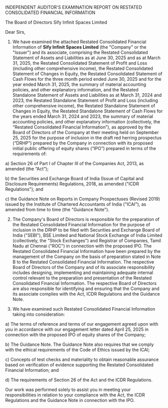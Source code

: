 INDEPENDENT AUDITOR'S EXAMINATION REPORT ON RESTATED CONSOLIDATED FINANCIAL
INFORMATION

The Board of Directors
Sify Infinit Spaces Limited

Dear Sirs,

1. We have examined the attached Restated Consolidated Financial Information of **Sify Infinit Spaces Limited** (the "Company" or the "Issuer") and its associate, comprising the Restated Consolidated Statement of Assets and Liabilities as at June 30, 2025 and as at March 31, 2025, the Restated Consolidated Statement of Profit and Loss (including other comprehensive income), the Restated Consolidated Statement of Changes in Equity, the Restated Consolidated Statement of Cash Flows for the three month period ended June 30, 2025 and for the year ended March 31, 2025, the summary of material accounting policies, and other explanatory information, and the Restated Standalone Statement of Assets and Liabilities as at March 31, 2024 and 2023, the Restated Standalone Statement of Profit and Loss (including other comprehensive income), the Restated Standalone Statement of Changes in Equity, the Restated Standalone Statement of Cash Flows for the years ended March 31, 2024 and 2023, the summary of material accounting policies, and other explanatory information (collectively, the “Restated Consolidated Financial Information”), as approved by the Board of Directors of the Company at their meeting held on September 25, 2025 for the purpose of inclusion in the draft red herring prospectus (“DRHP”) prepared by the Company in connection with its proposed initial public offering of equity shares (“IPO”) prepared in terms of the requirements of:

a) Section 26 of Part I of Chapter III of the Companies Act, 2013, as amended (the “Act”);

b) the Securities and Exchange Board of India (Issue of Capital and Disclosure Requirements) Regulations, 2018, as amended ("ICDR Regulations"); and

c) the Guidance Note on Reports in Company Prospectuses (Revised 2019) issued by the Institute of Chartered Accountants of India ("ICAI"), as amended from time to time (the "Guidance Note").

2. The Company's Board of Directors is responsible for the preparation of the Restated Consolidated Financial Information for the purpose of inclusion in the DRHP to be filed with Securities and Exchange Board of India ("SEBI"), BSE Limited and National Stock Exchange of India Limited (collectively, the "Stock Exchanges") and Registrar of Companies, Tamil Nadu at Chennai ("ROC") in connection with the proposed IPO. The Restated Consolidated Financial Information have been prepared by the management of the Company on the basis of preparation stated in Note B to the Restated Consolidated Financial Information. The respective Board of Directors of the Company and of its associate responsibility includes designing, implementing and maintaining adequate internal control relevant to the preparation and presentation of the Restated Consolidated Financial Information. The respective Board of Directors are also responsible for identifying and ensuring that the Company and its associate complies with the Act, ICDR Regulations and the Guidance Note.

3. We have examined such Restated Consolidated Financial Information taking into consideration:

a) The terms of reference and terms of our engagement agreed upon with you in accordance with our engagement letter dated April 25, 2025 in connection with the proposed IPO of equity shares of the Company;

b) The Guidance Note. The Guidance Note also requires that we comply with the ethical requirements of the Code of Ethics issued by the ICAI;

c) Concepts of test checks and materiality to obtain reasonable assurance based on verification of evidence supporting the Restated Consolidated Financial Information; and

d) The requirements of Section 26 of the Act and the ICDR Regulations.

Our work was performed solely to assist you in meeting your responsibilities in relation to your compliance with the Act, the ICDR Regulations and the Guidance Note in connection with the IPO.